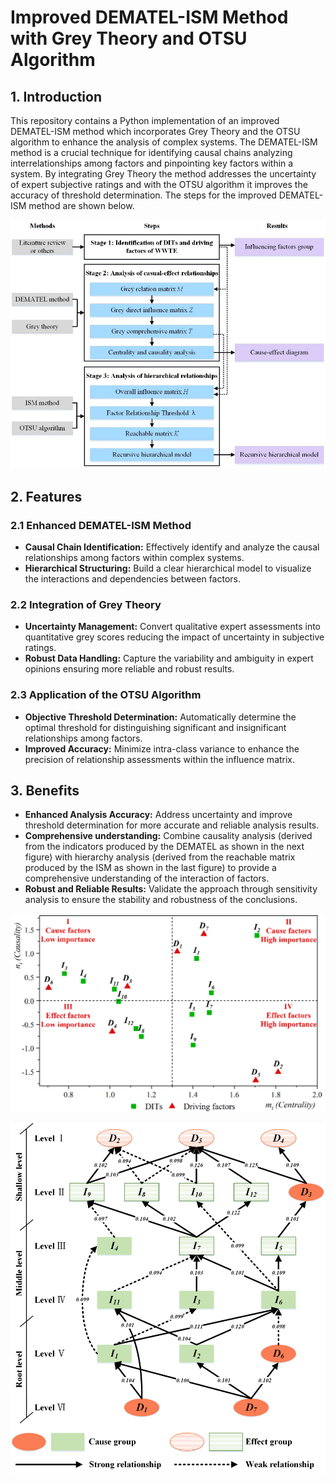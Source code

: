 # Improved DEMATEL-ISM Method with Grey Theory and OTSU Algorithm

## 1. Introduction

This repository contains a Python implementation of an improved DEMATEL-ISM method which incorporates Grey Theory and the OTSU algorithm to enhance the analysis of complex systems. The DEMATEL-ISM method is a crucial technique for identifying causal chains analyzing interrelationships among factors and pinpointing key factors within a system. By integrating Grey Theory the method addresses the uncertainty of expert subjective ratings and with the OTSU algorithm it improves the accuracy of threshold determination. The steps for the improved DEMATEL-ISM method are shown below.

![Figure 1: The steps for the improved DEMATEL-ISM method](flowchart.png)

## 2. Features

### 2.1 Enhanced DEMATEL-ISM Method
- **Causal Chain Identification:** Effectively identify and analyze the causal relationships among factors within complex systems.
- **Hierarchical Structuring:** Build a clear hierarchical model to visualize the interactions and dependencies between factors.

### 2.2 Integration of Grey Theory
- **Uncertainty Management:** Convert qualitative expert assessments into quantitative grey scores reducing the impact of uncertainty in subjective ratings.
- **Robust Data Handling:** Capture the variability and ambiguity in expert opinions ensuring more reliable and robust results.

### 2.3 Application of the OTSU Algorithm
- **Objective Threshold Determination:** Automatically determine the optimal threshold for distinguishing significant and insignificant relationships among factors.
- **Improved Accuracy:** Minimize intra-class variance to enhance the precision of relationship assessments within the influence matrix.

## 3. Benefits

- **Enhanced Analysis Accuracy:** Address uncertainty and improve threshold determination for more accurate and reliable analysis results.
- **Comprehensive understanding:** Combine causality analysis (derived from the indicators produced by the DEMATEL as shown in the next figure) with hierarchy analysis (derived from the reachable matrix produced by the ISM as shown in the last figure) to provide a comprehensive understanding of the interaction of factors.
- **Robust and Reliable Results:** Validate the approach through sensitivity analysis to ensure the stability and robustness of the conclusions.

![Figure 2: An example of a cause-effect diagram obtained by the grey-Dematel method](result.png)

![Figure 3: An example of hierarchical model obtained by OTSU-ISM method](result2.png)

